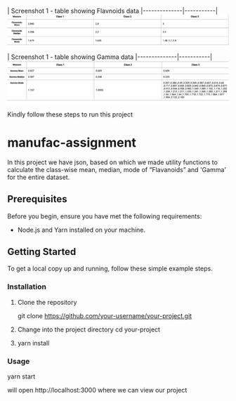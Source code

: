 | Screenshot 1 - table showing Flavnoids data
|--------------|-----------|
![](Assets/flavnoid.png)

| Screenshot 1 - table showing Gamma data
|--------------|-----------|
![](Assets/GammaDetail.png)

Kindly follow these steps to run this project

# manufac-assignment

In this project we have json, based on which we made utility functions to calculate the class-wise mean, median, mode of
“Flavanoids” and 'Gamma' for the entire dataset.

## Prerequisites

Before you begin, ensure you have met the following requirements:

- Node.js and Yarn installed on your machine.

## Getting Started

To get a local copy up and running, follow these simple example steps.

### Installation

1. Clone the repository

   git clone https://github.com/your-username/your-project.git

2. Change into the project directory
   cd your-project

3. yarn install

### Usage
yarn start

will open http://localhost:3000
where we can view our project



